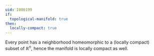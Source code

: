 ```yaml
---
uid: I000199
if:
  topological-manifold: true
then:
  locally-compact: true
---
```

Every point has a neighborhood homeomorphic to a (locally compact) subset of $\mathbb R^n$, hence the manifold is locally compact as well.

